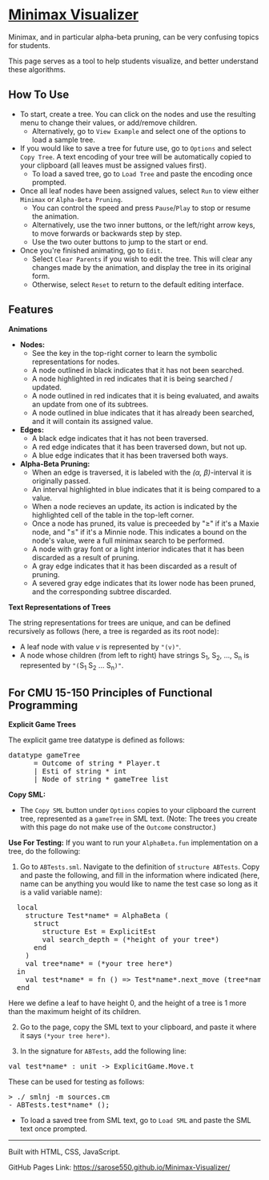 # [Minimax Visualizer](https://sarose550.github.io/Minimax-Visualizer/)
Minimax, and in particular alpha-beta pruning, can be very confusing topics for students.

This page serves as a tool to help students visualize, and better understand these algorithms.

## How To Use
- To start, create a tree. You can click on the nodes and use the resulting menu to change their values, or add/remove children. 
  - Alternatively, go to ```View Example``` and select one of the options to load a sample tree.
- If you would like to save a tree for future use, go to ```Options``` and select ```Copy Tree```. A text encoding of your tree will be automatically copied to your clipboard (all leaves must be assigned values first).
  - To load a saved tree, go to ```Load Tree``` and paste the encoding once prompted.
- Once all leaf nodes have been assigned values, select ```Run``` to view either ```Minimax``` or ```Alpha-Beta Pruning```.
  - You can control the speed and press ```Pause```/```Play``` to stop or resume the animation.
  - Alternatively, use the two inner buttons, or the left/right arrow keys, to move forwards or backwards step by step.
  - Use the two outer buttons to jump to the start or end.
- Once you're finished animating, go to ```Edit```.
  - Select ```Clear Parents``` if you wish to edit the tree. This will clear any changes made by the animation, and display the tree in its original form.
  - Otherwise, select ```Reset``` to return to the default editing interface.

## Features
**Animations**

- **Nodes:**
  - See the key in the top-right corner to learn the symbolic representations for nodes.
  - A node outlined in black indicates that it has not been searched.
  - A node highlighted in red indicates that it is being searched / updated.
  - A node outlined in red indicates that it is being evaluated, and awaits an update from one of its subtrees.
  - A node outlined in blue indicates that it has already been searched, and it will contain its assigned value.
- **Edges:**
  - A black edge indicates that it has not been traversed.
  - A red edge indicates that it has been traversed down, but not up.
  - A blue edge indicates that it has been traversed both ways.
- **Alpha-Beta Pruning:**
  - When an edge is traversed, it is labeled with the *(α, β)*-interval it is originally passed.
  - An interval highlighted in blue indicates that it is being compared to a value.
  - When a node recieves an update, its action is indicated by the highlighted cell of the table in the top-left corner.
  - Once a node has pruned, its value is preceeded by "≥" if it's a Maxie node, and "≤" if it's a Minnie node. This indicates a bound on the node's value, were a full minimax search to be performed.
  - A node with gray font or a light interior indicates that it has been discarded as a result of pruning.
  - A gray edge indicates that it has been discarded as a result of pruning.
  - A severed gray edge indicates that its lower node has been pruned, and the corresponding subtree discarded.

**Text Representations of Trees**

The string representations for trees are unique, and can be defined recursively as follows (here, a tree is regarded as its root node):
- A leaf node with value *v* is represented by ```"(v)"```.
- A node whose children (from left to right) have strings S<sub>1</sub>, S<sub>2</sub>, ..., S<sub>n</sub> is represented by ```"(```S<sub>1</sub> S<sub>2</sub> ... S<sub>n</sub>```)"```.

## For CMU 15-150 Principles of Functional Programming

**Explicit Game Trees**

The explicit game tree datatype is defined as follows:
<pre>datatype gameTree
      = Outcome of string * Player.t
      | Esti of string * int
      | Node of string * gameTree list</pre>
**Copy SML:**
- The ```Copy SML``` button under ```Options``` copies to your clipboard the current tree, represented as a ```gameTree``` in SML text. (Note: The trees you create with this page do not make use of the ```Outcome``` constructor.)

**Use For Testing:**
If you want to run your ```AlphaBeta.fun``` implementation on a tree, do the following:
  1. Go to ```ABTests.sml```. Navigate to the definition of ```structure ABTests```.
  Copy and paste the following, and fill in the information where indicated (here, name can be anything you would like to name the test case so long as it is a valid variable name):
  <pre>
  local
    structure Test*name* = AlphaBeta (
      struct
        structure Est = ExplicitEst
        val search_depth = (*height of your tree*)
      end
    )
    val tree*name* = (*your tree here*)
  in
    val test*name* = fn () => Test*name*.next_move (tree*name*,Player.Maxie,0)
  end</pre>
  Here we define a leaf to have height 0, and the height of a tree is 1 more than the maximum height of its children.
  
  2. Go to the page, copy the SML text to your clipboard, and paste it where it says ```(*your tree here*)```.
  
  3. In the signature for ```ABTests```, add the following line:
  <pre>val test*name* : unit -> ExplicitGame.Move.t</pre>
These can be used for testing as follows:
<pre>
> ./ smlnj -m sources.cm
- ABTests.test*name* ();
</pre>

- To load a saved tree from SML text, go to ```Load SML``` and paste the SML text once prompted.
---
Built with HTML, CSS, JavaScript.

GitHub Pages Link: https://sarose550.github.io/Minimax-Visualizer/
